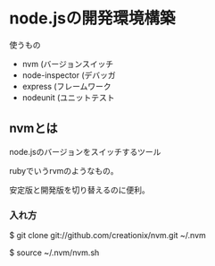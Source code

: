 # node.jsの開発環境構築

使うもの

* nvm (バージョンスイッチ
* node-inspector (デバッガ
* express (フレームワーク
* nodeunit (ユニットテスト

## nvmとは
node.jsのバージョンをスイッチするツール

rubyでいうrvmのようなもの。

安定版と開発版を切り替えるのに便利。

### 入れ方

$ git clone git://github.com/creationix/nvm.git ~/.nvm

$ source ~/.nvm/nvm.sh
